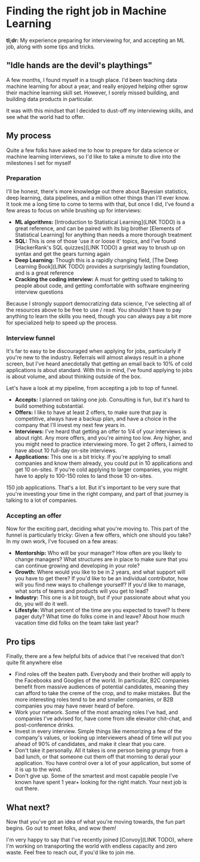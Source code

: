 # Finding the right job in Machine Learning

**tl;dr:** My experience preparing for interviewing for, and accepting an ML job, along with some tips and tricks. 

## "Idle hands are the devil's playthings"

A few months, I found myself in a tough place. I'd been teaching data machine learning for about a year, and really 
enjoyed helping other sgrow their machine learning skill set. However, I sorely missed building, and building data 
products in particular. 

It was with this mindset that I decided to dust-off my interviewing skills, and see what the world had to offer. 
 

## My process

Quite a few folks have asked me to how to prepare for data science or machine learning interviews, so I'd like to take 
a minute to dive into the milestones I set for myself

### Preparation

I'll be honest, there's more knowledge out there about Bayesian statistics, deep learning, data pipelines, and a million 
other things than I'll ever know. It took me a long time to come to terms with that, but once I did, I've found a few 
areas to focus on while brushing up for interviews:

 - **ML algorithms:** [Introduction to Statistical Learning](LINK TODO) is a great reference, and can be paired with 
 its big brother [Elements of Statistical Learning] for anything than needs a more thorough treatment
 - **SQL:** This is one of those 'use it or loose it' topics, and I've found [HackerRank's SQL quizzes](LINK TODO) a 
 great way to brush up on syntax and get the gears turning again
 - **Deep Learning:** Though this is a rapidly changing field, [The Deep Learning Book](LINK TODO) provides a 
 surprisingly lasting foundation, and is a great reference
 - **Cracking the coding interview:** A must for getting used to talking to people about code, and getting comfortable 
 with software engineering interview questions  
 
Because I strongly support democratizing data science, I've selecting all of the resources above to be 
free to use / read. You shouldn't have to pay anything to learn the skills you need, though you can always pay a bit 
more for specialized help to speed up the process. 

### Interview funnel

It's far to easy to be discouraged when applying for jobs, particularly if you're new to the industry. Referrals will 
almost always result in a phone screen, but I've heard anecdotally that getting an email back to 10% of cold 
applications is about standard. With this in mind, I've found applying to jobs is about volume, and about thinking 
outside of the box.

Let's have a look at my pipeline, from accepting a job to top of funnel. 

 - **Accepts:** I planned on taking one job. Consulting is fun, but it's hard to build something substantial.
 - **Offers:** I like to have at least 2 offers, to make sure that pay is competitive, always have a backup plan, and 
 have a choice in the company that I'll invest my next few years in. 
 - **Interviews:** I've heard that getting an offer to 1/4 of your interviews is about right. Any more offers, and 
 you're aiming too low. Any higher, and you might need to practice interviewing more. To get 2 offers, I aimed to have 
 about 10 full-day on-site interviews.
 - **Applications:** This one is a bit tricky. If you're applying to small companies and know them already, you could 
 put in 10 applications and get 10 on-sites. If you're cold applying to larger companies, you might have to apply to 
 100-150 roles to land those 10 on-sites. 
 
 150 job applications. That's a lot. But it's important to be very sure that you're investing your time in the right 
 company, and part of that journey is talking to a lot of companies. 
 
### Accepting an offer

Now for the exciting part, deciding what you're moving to. This part of the funnel is particularly tricky: Given a few 
offers, which one should you take? In my own work, I've focused on a few areas:

 - **Mentorship:** Who will be your manager? How often are you likely to change managers? What structures are in place 
 to make sure that you can continue growing and developing in your role? 
 - **Growth:** Where would you like to be in 2 years, and what support will you have to get there? If you'd like to be 
 an individual contributor, how will you find new ways to challenge yourself? If you'd like to manage, what sorts of 
 teams and products will you get to lead?
 - **Industry:** This one is a bit tough, but if your passionate about what you do, you will do it well. 
 - **Lifestyle:** What percent of the time are you expected to travel? Is there pager duty? What time do folks come in 
 and leave? About how much vacation time did folks on the team take last year?

## Pro tips

Finally, there are a few helpful bits of advice that I've received that don't quite fit anywhere else

 - Find roles off the beaten path. Everybody and their brother will apply to the Facebooks and Googles of the world. In 
 particular, B2C companies benefit from massive audiences of potential candidates, meaning they can afford to take the 
 creme of the crop, and to make mistakes. But the more interesting roles tend to be and smaller companies, or B2B 
 companies you may have never heard of before.  
 - Work your network. Some of the most amazing roles I've had, and companies I've advised for, have come from idle 
 elevator chit-chat, and post-conference drinks. 
 - Invest in every interview. Simple things like memorizing a few of the company's values, or looking up interviewers 
 ahead of time will put you ahead of 90% of candidates, and make it clear that you care. 
 - Don't take it personally. All it takes is one person being grumpy from a bad lunch, or that someone cut them off that 
 morning to derail your application. You have control over a lot of your application, but some of it is up to the wind.  
 - Don't give up. Some of the smartest and most capable people I've known have spent 1 year+ looking for the right 
 match. Your next job is out there. 

## What next?

Now that you've got an idea of what you're moving towards, the fun part begins. Go out to meet folks, and wow them! 

I'm very happy to say that I've recently joined [Convoy](LINK TODO), where I'm working on transporting the world with endless 
capacity and zero waste. Feel free to reach out, if you'd like to join me.  